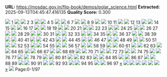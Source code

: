 # 

**URL:** https://mosdac.gov.in/flip-book/demos/polar_science.html
**Extracted:** 2025-09-13T04:45:47.416135
**Quality Score:** 0.300

![](https://mosdac.gov.in/flip-book/demos/Atlas_of_Sea_Ice_Trends/thumb/Page1.jpg)
1
![](https://mosdac.gov.in/flip-book/demos/Atlas_of_Sea_Ice_Trends/thumb/Page2.jpg) ![](https://mosdac.gov.in/flip-book/demos/Atlas_of_Sea_Ice_Trends/thumb/Page3.jpg)
2 3
![](https://mosdac.gov.in/flip-book/demos/Atlas_of_Sea_Ice_Trends/thumb/Page4.jpg) ![](https://mosdac.gov.in/flip-book/demos/Atlas_of_Sea_Ice_Trends/thumb/Page5.jpg)
4 5
![](https://mosdac.gov.in/flip-book/demos/Atlas_of_Sea_Ice_Trends/thumb/Page6.jpg) ![](https://mosdac.gov.in/flip-book/demos/Atlas_of_Sea_Ice_Trends/thumb/Page7.jpg)
6 7
![](https://mosdac.gov.in/flip-book/demos/Atlas_of_Sea_Ice_Trends/thumb/Page8.jpg) ![](https://mosdac.gov.in/flip-book/demos/Atlas_of_Sea_Ice_Trends/thumb/Page9.jpg)
8 9
![](https://mosdac.gov.in/flip-book/demos/Atlas_of_Sea_Ice_Trends/thumb/Page10.jpg) ![](https://mosdac.gov.in/flip-book/demos/Atlas_of_Sea_Ice_Trends/thumb/Page11.jpg)
10 11
![](https://mosdac.gov.in/flip-book/demos/Atlas_of_Sea_Ice_Trends/thumb/Page12.jpg) ![](https://mosdac.gov.in/flip-book/demos/Atlas_of_Sea_Ice_Trends/thumb/Page13.jpg)
12 13
![](https://mosdac.gov.in/flip-book/demos/Atlas_of_Sea_Ice_Trends/thumb/Page14.jpg) ![](https://mosdac.gov.in/flip-book/demos/Atlas_of_Sea_Ice_Trends/thumb/Page15.jpg)
14 15
![](https://mosdac.gov.in/flip-book/demos/Atlas_of_Sea_Ice_Trends/thumb/Page16.jpg) ![](https://mosdac.gov.in/flip-book/demos/Atlas_of_Sea_Ice_Trends/thumb/Page17.jpg)
16 17
![](https://mosdac.gov.in/flip-book/demos/Atlas_of_Sea_Ice_Trends/thumb/Page18.jpg) ![](https://mosdac.gov.in/flip-book/demos/Atlas_of_Sea_Ice_Trends/thumb/Page19.jpg)
18 19
![](https://mosdac.gov.in/flip-book/demos/Atlas_of_Sea_Ice_Trends/thumb/Page20.jpg) ![](https://mosdac.gov.in/flip-book/demos/Atlas_of_Sea_Ice_Trends/thumb/Page21.jpg)
20 21
![](https://mosdac.gov.in/flip-book/demos/Atlas_of_Sea_Ice_Trends/thumb/Page22.jpg) ![](https://mosdac.gov.in/flip-book/demos/Atlas_of_Sea_Ice_Trends/thumb/Page23.jpg)
22 23
![](https://mosdac.gov.in/flip-book/demos/Atlas_of_Sea_Ice_Trends/thumb/Page24.jpg) ![](https://mosdac.gov.in/flip-book/demos/Atlas_of_Sea_Ice_Trends/thumb/Page25.jpg)
24 25
![](https://mosdac.gov.in/flip-book/demos/Atlas_of_Sea_Ice_Trends/thumb/Page26.jpg) ![](https://mosdac.gov.in/flip-book/demos/Atlas_of_Sea_Ice_Trends/thumb/Page27.jpg)
26 27
![](https://mosdac.gov.in/flip-book/demos/Atlas_of_Sea_Ice_Trends/thumb/Page28.jpg) ![](https://mosdac.gov.in/flip-book/demos/Atlas_of_Sea_Ice_Trends/thumb/Page29.jpg)
28 29
![](https://mosdac.gov.in/flip-book/demos/Atlas_of_Sea_Ice_Trends/thumb/Page30.jpg) ![](https://mosdac.gov.in/flip-book/demos/Atlas_of_Sea_Ice_Trends/thumb/Page31.jpg)
30 31
![](https://mosdac.gov.in/flip-book/demos/Atlas_of_Sea_Ice_Trends/thumb/Page32.jpg) ![](https://mosdac.gov.in/flip-book/demos/Atlas_of_Sea_Ice_Trends/thumb/Page33.jpg)
32 33
![](https://mosdac.gov.in/flip-book/demos/Atlas_of_Sea_Ice_Trends/thumb/Page34.jpg) ![](https://mosdac.gov.in/flip-book/demos/Atlas_of_Sea_Ice_Trends/thumb/Page35.jpg)
34 35
![](https://mosdac.gov.in/flip-book/demos/Atlas_of_Sea_Ice_Trends/thumb/Page36.jpg) ![](https://mosdac.gov.in/flip-book/demos/Atlas_of_Sea_Ice_Trends/thumb/Page37.jpg)
36 37
![](https://mosdac.gov.in/flip-book/demos/Atlas_of_Sea_Ice_Trends/thumb/Page38.jpg) ![](https://mosdac.gov.in/flip-book/demos/Atlas_of_Sea_Ice_Trends/thumb/Page39.jpg)
38 39
![](https://mosdac.gov.in/flip-book/demos/Atlas_of_Sea_Ice_Trends/thumb/Page40.jpg) ![](https://mosdac.gov.in/flip-book/demos/Atlas_of_Sea_Ice_Trends/thumb/Page41.jpg)
40 41
![](https://mosdac.gov.in/flip-book/demos/Atlas_of_Sea_Ice_Trends/thumb/Page42.jpg) ![](https://mosdac.gov.in/flip-book/demos/Atlas_of_Sea_Ice_Trends/thumb/Page43.jpg)
42 43
![](https://mosdac.gov.in/flip-book/demos/Atlas_of_Sea_Ice_Trends/thumb/Page44.jpg) ![](https://mosdac.gov.in/flip-book/demos/Atlas_of_Sea_Ice_Trends/thumb/Page45.jpg)
44 45
![](https://mosdac.gov.in/flip-book/demos/Atlas_of_Sea_Ice_Trends/thumb/Page46.jpg) ![](https://mosdac.gov.in/flip-book/demos/Atlas_of_Sea_Ice_Trends/thumb/Page47.jpg)
46 47
![](https://mosdac.gov.in/flip-book/demos/Atlas_of_Sea_Ice_Trends/thumb/Page48.jpg) ![](https://mosdac.gov.in/flip-book/demos/Atlas_of_Sea_Ice_Trends/thumb/Page49.jpg)
48 49
![](https://mosdac.gov.in/flip-book/demos/Atlas_of_Sea_Ice_Trends/thumb/Page50.jpg) ![](https://mosdac.gov.in/flip-book/demos/Atlas_of_Sea_Ice_Trends/thumb/Page51.jpg)
50 51
![](https://mosdac.gov.in/flip-book/demos/Atlas_of_Sea_Ice_Trends/thumb/Page52.jpg) ![](https://mosdac.gov.in/flip-book/demos/Atlas_of_Sea_Ice_Trends/thumb/Page53.jpg)
52 53
![](https://mosdac.gov.in/flip-book/demos/Atlas_of_Sea_Ice_Trends/thumb/Page54.jpg) ![](https://mosdac.gov.in/flip-book/demos/Atlas_of_Sea_Ice_Trends/thumb/Page55.jpg)
54 55
![](https://mosdac.gov.in/flip-book/demos/Atlas_of_Sea_Ice_Trends/thumb/Page56.jpg) ![](https://mosdac.gov.in/flip-book/demos/Atlas_of_Sea_Ice_Trends/thumb/Page57.jpg)
56 57
![](https://mosdac.gov.in/flip-book/demos/Atlas_of_Sea_Ice_Trends/thumb/Page58.jpg) ![](https://mosdac.gov.in/flip-book/demos/Atlas_of_Sea_Ice_Trends/thumb/Page59.jpg)
58 59
![](https://mosdac.gov.in/flip-book/demos/Atlas_of_Sea_Ice_Trends/thumb/Page60.jpg) ![](https://mosdac.gov.in/flip-book/demos/Atlas_of_Sea_Ice_Trends/thumb/Page61.jpg)
60 61
![](https://mosdac.gov.in/flip-book/demos/Atlas_of_Sea_Ice_Trends/thumb/Page62.jpg) ![](https://mosdac.gov.in/flip-book/demos/Atlas_of_Sea_Ice_Trends/thumb/Page63.jpg)
62 63
![](https://mosdac.gov.in/flip-book/demos/Atlas_of_Sea_Ice_Trends/thumb/Page64.jpg) ![](https://mosdac.gov.in/flip-book/demos/Atlas_of_Sea_Ice_Trends/thumb/Page65.jpg)
64 65
![](https://mosdac.gov.in/flip-book/demos/Atlas_of_Sea_Ice_Trends/thumb/Page66.jpg) ![](https://mosdac.gov.in/flip-book/demos/Atlas_of_Sea_Ice_Trends/thumb/Page67.jpg)
66 67
![](https://mosdac.gov.in/flip-book/demos/Atlas_of_Sea_Ice_Trends/thumb/Page68.jpg) ![](https://mosdac.gov.in/flip-book/demos/Atlas_of_Sea_Ice_Trends/thumb/Page69.jpg)
68 69
![](https://mosdac.gov.in/flip-book/demos/Atlas_of_Sea_Ice_Trends/thumb/Page70.jpg) ![](https://mosdac.gov.in/flip-book/demos/Atlas_of_Sea_Ice_Trends/thumb/Page71.jpg)
70 71
![](https://mosdac.gov.in/flip-book/demos/Atlas_of_Sea_Ice_Trends/thumb/Page72.jpg) ![](https://mosdac.gov.in/flip-book/demos/Atlas_of_Sea_Ice_Trends/thumb/Page73.jpg)
72 73
![](https://mosdac.gov.in/flip-book/demos/Atlas_of_Sea_Ice_Trends/thumb/Page74.jpg) ![](https://mosdac.gov.in/flip-book/demos/Atlas_of_Sea_Ice_Trends/thumb/Page75.jpg)
74 75
![](https://mosdac.gov.in/flip-book/demos/Atlas_of_Sea_Ice_Trends/thumb/Page76.jpg) ![](https://mosdac.gov.in/flip-book/demos/Atlas_of_Sea_Ice_Trends/thumb/Page77.jpg)
76 77
![](https://mosdac.gov.in/flip-book/demos/Atlas_of_Sea_Ice_Trends/thumb/Page78.jpg) ![](https://mosdac.gov.in/flip-book/demos/Atlas_of_Sea_Ice_Trends/thumb/Page79.jpg)
78 79
![](https://mosdac.gov.in/flip-book/demos/Atlas_of_Sea_Ice_Trends/thumb/Page80.jpg) ![](https://mosdac.gov.in/flip-book/demos/Atlas_of_Sea_Ice_Trends/thumb/Page81.jpg)
80 81
![](https://mosdac.gov.in/flip-book/demos/Atlas_of_Sea_Ice_Trends/thumb/Page82.jpg) ![](https://mosdac.gov.in/flip-book/demos/Atlas_of_Sea_Ice_Trends/thumb/Page83.jpg)
82 83
![](https://mosdac.gov.in/flip-book/demos/Atlas_of_Sea_Ice_Trends/thumb/Page84.jpg) ![](https://mosdac.gov.in/flip-book/demos/Atlas_of_Sea_Ice_Trends/thumb/Page85.jpg)
84 85
![](https://mosdac.gov.in/flip-book/demos/Atlas_of_Sea_Ice_Trends/thumb/Page86.jpg) ![](https://mosdac.gov.in/flip-book/demos/Atlas_of_Sea_Ice_Trends/thumb/Page87.jpg)
86 87
![](https://mosdac.gov.in/flip-book/demos/Atlas_of_Sea_Ice_Trends/thumb/Page88.jpg) ![](https://mosdac.gov.in/flip-book/demos/Atlas_of_Sea_Ice_Trends/thumb/Page89.jpg)
88 89
![](https://mosdac.gov.in/flip-book/demos/Atlas_of_Sea_Ice_Trends/thumb/Page90.jpg) ![](https://mosdac.gov.in/flip-book/demos/Atlas_of_Sea_Ice_Trends/thumb/Page91.jpg)
90 91
![](https://mosdac.gov.in/flip-book/demos/Atlas_of_Sea_Ice_Trends/thumb/Page92.jpg) ![](https://mosdac.gov.in/flip-book/demos/Atlas_of_Sea_Ice_Trends/thumb/Page93.jpg)
92 93
![](https://mosdac.gov.in/flip-book/demos/Atlas_of_Sea_Ice_Trends/thumb/Page94.jpg) ![](https://mosdac.gov.in/flip-book/demos/Atlas_of_Sea_Ice_Trends/thumb/Page95.jpg)
94 95
![](https://mosdac.gov.in/flip-book/demos/Atlas_of_Sea_Ice_Trends/thumb/Page96.jpg) ![](https://mosdac.gov.in/flip-book/demos/Atlas_of_Sea_Ice_Trends/thumb/Page97.jpg)
96 97
[«](https://mosdac.gov.in/flip-book/demos/polar_science.html)
![](https://mosdac.gov.in/flip-book/demos/Atlas_of_Sea_Ice_Trends/Page1.jpg)
![](https://mosdac.gov.in/flip-book/demos/Atlas_of_Sea_Ice_Trends/Page2.jpg)
![](https://mosdac.gov.in/flip-book/demos/Atlas_of_Sea_Ice_Trends/Page3.jpg)
![](https://mosdac.gov.in/flip-book/demos/Atlas_of_Sea_Ice_Trends/Page4.jpg)
![](https://mosdac.gov.in/flip-book/demos/Atlas_of_Sea_Ice_Trends/Page5.jpg)
![](https://mosdac.gov.in/flip-book/demos/Atlas_of_Sea_Ice_Trends/Page6.jpg)
[»](https://mosdac.gov.in/flip-book/demos/polar_science.html)
![](https://mosdac.gov.in/flip-book/demos/ocean/icons8-microsoft-30.png)
Page:0-1/97
